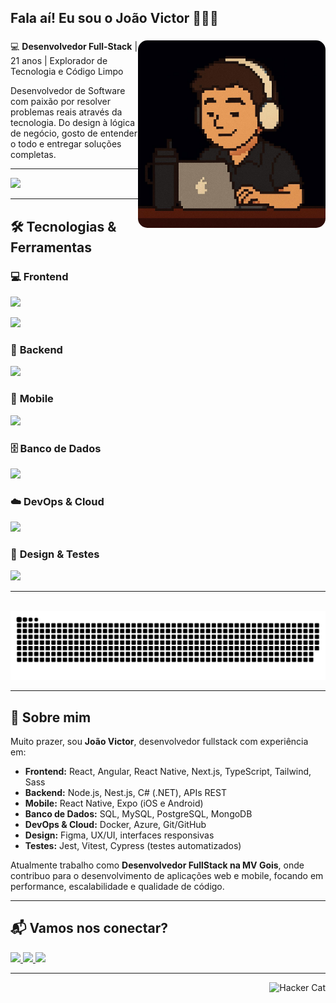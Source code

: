 <h2 align="left">Fala aí! Eu sou o João Victor 🧑🏻‍💻</h2>

###

<img align="right" style="border-radius:15px;" height="300" src="./assets/pixel-joao.jpeg" />

💻 **Desenvolvedor Full-Stack** | 21 anos | Explorador de Tecnologia e Código Limpo

Desenvolvedor de Software com paixão por resolver problemas reais através da tecnologia. Do design à lógica de negócio, gosto de entender o todo e entregar soluções completas.

---

<div align="left">
  <img src="https://github-readme-stats.vercel.app/api/top-langs/?username=espindolajv&layout=compact&theme=radical" width="45%" />
</div>

---

## 🛠️ Tecnologias & Ferramentas

### 💻 **Frontend**
<p align="left">
  <a href="https://skillicons.dev">
    <img src="https://skillicons.dev/icons?i=js,ts,react,angular,nextjs" />
  </a>
</p>
<p align="left">
  <a href="https://skillicons.dev">
    <img src="https://skillicons.dev/icons?i=html,css,sass,tailwind,vite" />
  </a>
</p>

### 🔧 **Backend**
<p align="left">
  <a href="https://skillicons.dev">
    <img src="https://skillicons.dev/icons?i=nodejs,nestjs,express,cs,dotnet" />
  </a>
</p>

### 📱 **Mobile**
<p align="left">
  <a href="https://skillicons.dev">
    <img src="https://skillicons.dev/icons?i=react,androidstudio" />
  </a>
</p>

### 🗄️ **Banco de Dados**
<p align="left">
  <a href="https://skillicons.dev">
    <img src="https://skillicons.dev/icons?i=mysql,postgres,mongodb,firebase,redis,sqlite,prisma" />
  </a>
</p>

### ☁️ **DevOps & Cloud**
<p align="left">
  <a href="https://skillicons.dev">
    <img src="https://skillicons.dev/icons?i=docker,git,github,azure,linux" />
  </a>
</p>

### 🎨 **Design & Testes**
<p align="left">
  <a href="https://skillicons.dev">
    <img src="https://skillicons.dev/icons?i=figma,jest,vitest,cypress,postman,vscode" />
  </a>
</p>

---

<br clear="both">

<img src="https://raw.githubusercontent.com/wellingtoncorreia/wellingtoncorreia/output/snake.svg" alt="Snake animation" />

---

## 🧩 Sobre mim

Muito prazer, sou **João Victor**, desenvolvedor fullstack com experiência em:

- **Frontend:** React, Angular, React Native, Next.js, TypeScript, Tailwind, Sass
- **Backend:** Node.js, Nest.js, C# (.NET), APIs REST
- **Mobile:** React Native, Expo (iOS e Android)
- **Banco de Dados:** SQL, MySQL, PostgreSQL, MongoDB
- **DevOps & Cloud:** Docker, Azure, Git/GitHub
- **Design:** Figma, UX/UI, interfaces responsivas
- **Testes:** Jest, Vitest, Cypress (testes automatizados)

Atualmente trabalho como **Desenvolvedor FullStack na MV Gois**, onde contribuo para o desenvolvimento de aplicações web e mobile, focando em performance, escalabilidade e qualidade de código.

---

## 📬 Vamos nos conectar?

<p align="left">
  <a href="https://www.linkedin.com/in/joaoespmacedo/" target="_blank">
    <img src="https://img.shields.io/badge/LinkedIn-0A66C2?style=for-the-badge&logo=linkedin&logoColor=white" />
  </a>
  <a href="mailto:joao.espmacedo@gmail.com">
    <img src="https://img.shields.io/badge/Gmail-EA4335?style=for-the-badge&logo=gmail&logoColor=white" />
  </a>
  <a href="https://joaomacedo.vercel.app" target="_blank">
    <img src="https://img.shields.io/badge/Portfólio-000000?style=for-the-badge&logo=vercel&logoColor=white" />
  </a>
</p>

---

<div align="right">
  <img src="https://media1.tenor.com/m/PLIr_VkF6ywAAAAC/ghostedvpn-hacker-cat.gif" alt="Hacker Cat" width="120" />
</div>
